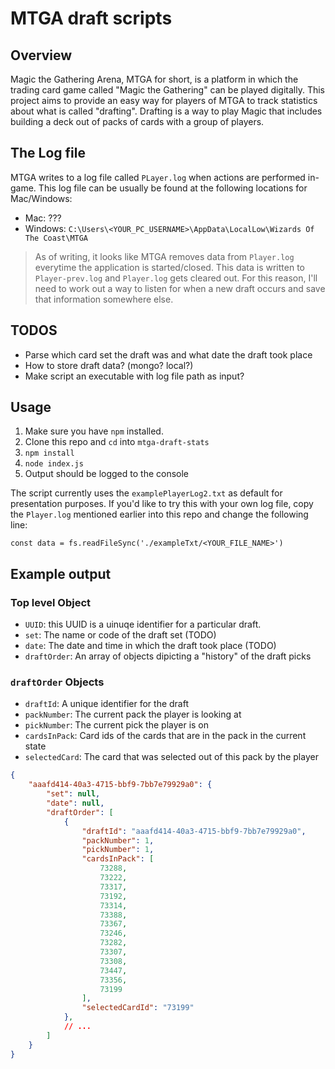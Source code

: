# MTGA draft scripts

## Overview
Magic the Gathering Arena, MTGA for short, is a platform in which the trading card game called "Magic the Gathering" can be played digitally. This project aims to provide an easy way for players of MTGA to track statistics about what is called "drafting". Drafting is a way to play Magic that includes building a deck out of packs of cards with a group of players.

## The Log file
MTGA writes to a log file called `PLayer.log` when actions are performed in-game. This log file can be usually be found at the following locations for Mac/Windows:
- Mac: ???
- Windows: `C:\Users\<YOUR_PC_USERNAME>\AppData\LocalLow\Wizards Of The Coast\MTGA`

> As of writing, it looks like MTGA removes data from `Player.log` everytime the application is started/closed. This data is written to `Player-prev.log` and `Player.log` gets cleared out. For this reason, I'll need to work out a way to listen for when a new draft occurs and save that information somewhere else.

## TODOS
- Parse which card set the draft was and what date the draft took place
- How to store draft data? (mongo? local?)
- Make script an executable with log file path as input?

## Usage

1. Make sure you have `npm` installed.
2. Clone this repo and `cd` into `mtga-draft-stats`
3. `npm install`
4. `node index.js`
5. Output should be logged to the console

The script currently uses the `examplePlayerLog2.txt` as default for presentation purposes. If you'd like to try this with your own log file, copy the `Player.log` mentioned earlier into this repo and change the following line: 

`const data = fs.readFileSync('./exampleTxt/<YOUR_FILE_NAME>')`

## Example output

### Top level Object
- `UUID`: this UUID is a uinuqe identifier for a particular draft.
- `set`: The name or code of the draft set (TODO)
- `date`: The date and time in which the draft took place (TODO)
- `draftOrder`: An array of objects dipicting a "history" of the draft picks

### `draftOrder` Objects
- `draftId`: A unique identifier for the draft
- `packNumber`: The current pack the player is looking at
- `pickNumber`: The current pick the player is on
- `cardsInPack`: Card ids of the cards that are in the pack in the current state
- `selectedCard`: The card that was selected out of this pack by the player

```json
{
    "aaafd414-40a3-4715-bbf9-7bb7e79929a0": {
        "set": null,
        "date": null,
        "draftOrder": [
            {
                "draftId": "aaafd414-40a3-4715-bbf9-7bb7e79929a0",
                "packNumber": 1,
                "pickNumber": 1,
                "cardsInPack": [
                    73288,
                    73222,
                    73317,
                    73192,
                    73314,
                    73388,
                    73367,
                    73246,
                    73282,
                    73307,
                    73308,
                    73447,
                    73356,
                    73199
                ],
                "selectedCardId": "73199"
            },
            // ...
        ]
    }
}
```
